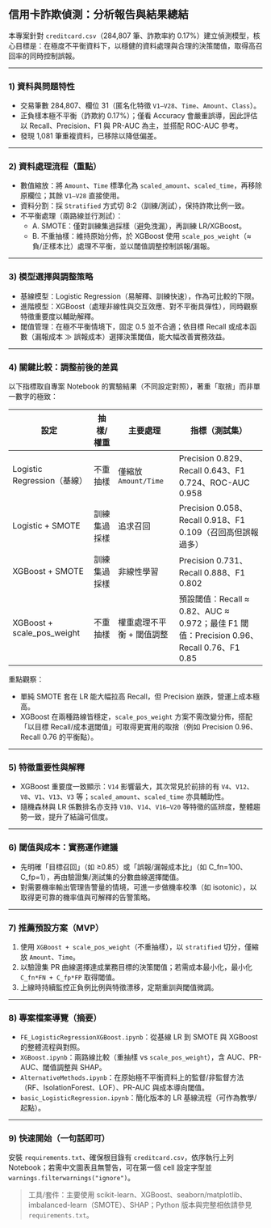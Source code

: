 ## 信用卡詐欺偵測：分析報告與結果總結

本專案針對 `creditcard.csv`（284,807 筆、詐欺率約 0.17%）建立偵測模型，核心目標是：在極度不平衡資料下，以穩健的資料處理與合理的決策閾值，取得高召回率的同時控制誤報。

---

### 1) 資料與問題特性
- 交易筆數 284,807、欄位 31（匿名化特徵 `V1–V28`、`Time`、`Amount`、`Class`）。
- 正負樣本極不平衡（詐欺約 0.17%）；僅看 Accuracy 會嚴重誤導，因此評估以 Recall、Precision、F1 與 PR-AUC 為主，並搭配 ROC-AUC 參考。
- 發現 1,081 筆重複資料，已移除以降低偏差。

---

### 2) 資料處理流程（重點）
- 數值縮放：將 `Amount`、`Time` 標準化為 `scaled_amount`、`scaled_time`，再移除原欄位；其餘 `V1–V28` 直接使用。
- 資料分割：採 `Stratified` 方式切 8:2（訓練/測試），保持詐欺比例一致。
- 不平衡處理（兩路線並行測試）：
  - A. SMOTE：僅對訓練集過採樣（避免洩漏），再訓練 LR/XGBoost。
  - B. 不重抽樣：維持原始分佈，於 XGBoost 使用 `scale_pos_weight`（≈ 負/正樣本比）處理不平衡，並以閾值調整控制誤報/漏報。

---

### 3) 模型選擇與調整策略
- 基線模型：Logistic Regression（易解釋、訓練快速），作為可比較的下限。
- 進階模型：XGBoost（處理非線性與交互效應、對不平衡具彈性），同時觀察特徵重要度以輔助解釋。
- 閾值管理：在極不平衡情境下，固定 0.5 並不合適；依目標 Recall 或成本函數（漏報成本 ≫ 誤報成本）選擇決策閾值，能大幅改善實務效益。

---

### 4) 關鍵比較：調整前後的差異
以下指標取自專案 Notebook 的實驗結果（不同設定對照），著重「取捨」而非單一數字的極致：

| 設定 | 抽樣/權重 | 主要處理 | 指標（測試集） |
|---|---|---|---|
| Logistic Regression（基線） | 不重抽樣 | 僅縮放 `Amount/Time` | Precision 0.829、Recall 0.643、F1 0.724、ROC-AUC 0.958 |
| Logistic + SMOTE | 訓練集過採樣 | 追求召回 | Precision 0.058、Recall 0.918、F1 0.109（召回高但誤報過多） |
| XGBoost + SMOTE | 訓練集過採樣 | 非線性學習 | Precision 0.731、Recall 0.888、F1 0.802 |
| XGBoost + scale_pos_weight | 不重抽樣 | 權重處理不平衡 + 閾值調整 | 預設閾值：Recall ≈ 0.82、AUC ≈ 0.972；最佳 F1 閾值：Precision 0.96、Recall 0.76、F1 0.85 |

重點觀察：
- 單純 SMOTE 套在 LR 能大幅拉高 Recall，但 Precision 崩跌，營運上成本極高。
- XGBoost 在兩種路線皆穩定，`scale_pos_weight` 方案不需改變分佈，搭配「以目標 Recall/成本選閾值」可取得更實用的取捨（例如 Precision 0.96、Recall 0.76 的平衡點）。

---

### 5) 特徵重要性與解釋
- XGBoost 重要度一致顯示：`V14` 影響最大，其次常見於前排的有 `V4`、`V12`、`V8`、`V1`、`V13`、`V3` 等；`scaled_amount`、`scaled_time` 亦具輔助性。
- 隨機森林與 LR 係數排名亦支持 `V10`、`V14`、`V16–V20` 等特徵的區辨度，整體趨勢一致，提升了結論可信度。

---

### 6) 閾值與成本：實務運作建議
- 先明確「目標召回」（如 ≥0.85）或「誤報/漏報成本比」（如 C_fn=100、C_fp=1），再由驗證集/測試集的分數曲線選擇閾值。
- 對需要機率輸出管理告警量的情境，可進一步做機率校準（如 isotonic），以取得更可靠的機率值與可解釋的告警策略。

---

### 7) 推薦預設方案（MVP）
1. 使用 `XGBoost + scale_pos_weight`（不重抽樣），以 `stratified` 切分，僅縮放 `Amount`、`Time`。
2. 以驗證集 PR 曲線選擇達成業務目標的決策閾值；若需成本最小化，最小化 `C_fn*FN + C_fp*FP` 取得閾值。
3. 上線時持續監控正負例比例與特徵漂移，定期重訓與閾值微調。

---

### 8) 專案檔案導覽（摘要）
- `FE_LogisticRegressionXGBoost.ipynb`：從基線 LR 到 SMOTE 與 XGBoost 的整體流程與對照。
- `XGBoost.ipynb`：兩路線比較（重抽樣 vs `scale_pos_weight`），含 AUC、PR-AUC、閾值調整與 SHAP。
- `AlternativeMethods.ipynb`：在原始極不平衡資料上的監督/非監督方法（RF、IsolationForest、LOF）、PR-AUC 與成本導向閾值。
- `basic_LogisticRegression.ipynb`：簡化版本的 LR 基線流程（可作為教學/起點）。

---

### 9) 快速開始（一句話即可）
安裝 `requirements.txt`、確保根目錄有 `creditcard.csv`，依序執行上列 Notebook；若需中文圖表且無警告，可在第一個 cell 設定字型並 `warnings.filterwarnings("ignore")`。

> 工具/套件：主要使用 scikit-learn、XGBoost、seaborn/matplotlib、imbalanced-learn（SMOTE）、SHAP；Python 版本與完整相依請參見 `requirements.txt`。


